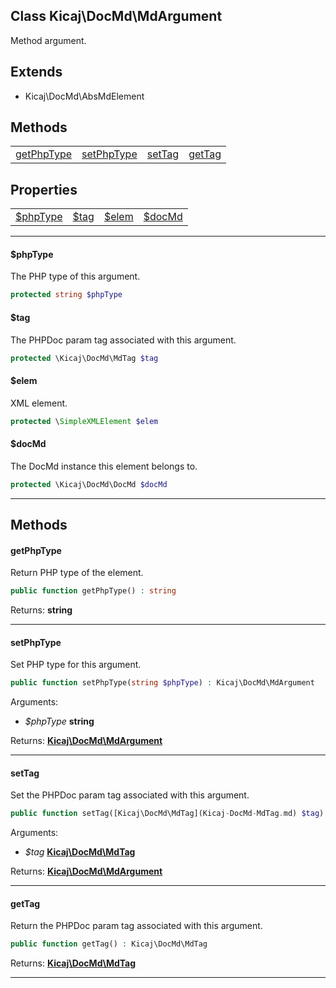 ## Class Kicaj\DocMd\MdArgument
Method argument.

## Extends

- Kicaj\DocMd\AbsMdElement

## Methods

|                            |                            |                            |                            |
| -------------------------- | -------------------------- | -------------------------- | -------------------------- |
| [getPhpType](#getphptype)  | [setPhpType](#setphptype)  |     [setTag](#settag)      |     [getTag](#gettag)      |

## Properties

|                        |                        |                        |                        |
| ---------------------- | ---------------------- | ---------------------- | ---------------------- |
|  [$phpType](#phptype)  |      [$tag](#tag)      |     [$elem](#elem)     |    [$docMd](#docmd)    |

-------

#### $phpType
The PHP type of this argument.

```php
protected string $phpType
```

#### $tag
The PHPDoc param tag associated with this argument.

```php
protected \Kicaj\DocMd\MdTag $tag
```

#### $elem
XML element.

```php
protected \SimpleXMLElement $elem
```

#### $docMd
The DocMd instance this element belongs to.

```php
protected \Kicaj\DocMd\DocMd $docMd
```

-------
## Methods
#### getPhpType
Return PHP type of the element.
```php
public function getPhpType() : string
```

Returns: **string**

-------
#### setPhpType
Set PHP type for this argument.
```php
public function setPhpType(string $phpType) : Kicaj\DocMd\MdArgument
```
Arguments:
- _$phpType_ **string**

Returns: **[Kicaj\DocMd\MdArgument](Kicaj-DocMd-MdArgument.md)**

-------
#### setTag
Set the PHPDoc param tag associated with this argument.
```php
public function setTag([Kicaj\DocMd\MdTag](Kicaj-DocMd-MdTag.md) $tag) : Kicaj\DocMd\MdArgument
```
Arguments:
- _$tag_ **[Kicaj\DocMd\MdTag](Kicaj-DocMd-MdTag.md)**

Returns: **[Kicaj\DocMd\MdArgument](Kicaj-DocMd-MdArgument.md)**

-------
#### getTag
Return the PHPDoc param tag associated with this argument.
```php
public function getTag() : Kicaj\DocMd\MdTag
```

Returns: **[Kicaj\DocMd\MdTag](Kicaj-DocMd-MdTag.md)**

-------
